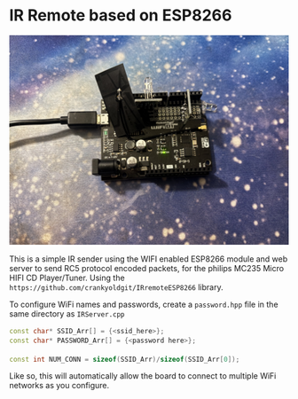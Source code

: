 # IR Remote based on ESP8266

![Alt text](img1.jpg "Image Title")

This is a simple IR sender using the WIFI enabled ESP8266 module and web server to send RC5 protocol encoded packets, for the philips MC235 Micro HIFI CD Player/Tuner. Using the `https://github.com/crankyoldgit/IRremoteESP8266` library.

To configure WiFi names and passwords, create a `password.hpp` file in the same directory as `IRServer.cpp`

```cpp
const char* SSID_Arr[] = {<ssid_here>};
const char* PASSWORD_Arr[] = {<password here>};

const int NUM_CONN = sizeof(SSID_Arr)/sizeof(SSID_Arr[0]);
```
Like so, this will automatically allow the board to connect to multiple WiFi networks as you configure.